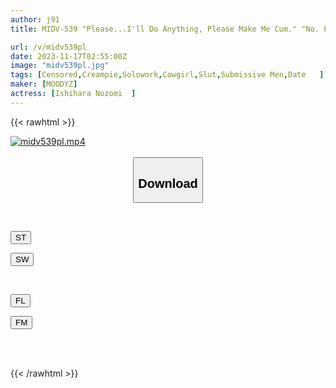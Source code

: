 ```yaml
---
author: j91
title: MIDV-539 "Please...I'll Do Anything, Please Make Me Cum." "No. Please Don't Cum Until I Say Yes!" If You Can Resist The Outdoor Agony Date Where You Invite A Boy Who Has A Girlfriend And Tease Him All Day Long, You'll Cum Inside Him. Nozomi Ishihara

url: /v/midv539pl
date: 2023-11-17T02:55:00Z
image: "midv539pl.jpg"
tags: [Censored,Creampie,Solowork,Cowgirl,Slut,Submissive Men,Date	 ]
maker: [MOODYZ]
actress: [Ishihara Nozomi  ]
---
```



{{< rawhtml >}}

<div class="video" data-videoid="6K8PgZmx0eIOxL">
    <a href="javascript:;">
        <img src="https://my.j91.asia/v/midv539pl/midv539pl.jpg" width="WIDTH" height="HEIGHT" alt="midv539pl.mp4" loading="lazy">
    </a>
</div>

<script type="text/javascript" src="https://j91.asia/asset/on-demand-st.js"></script>

<br>
  <link rel="stylesheet" href="https://j91.asia/asset/bs5.css">
  
  <center>
  <button class="btn btn-primary" type="button" data-bs-toggle="collapse" data-bs-target=".multi-collapse" aria-expanded="false" aria-controls="multiCollapseExample1 multiCollapseExample2"><h2>Download</h2></button></center>
</p>
<div class="row">
  <div class="col">
    <div class="collapse multi-collapse" id="multiCollapseExample1">
      <div class="card card-body">
	      	      <br>
<div class="buttons">  
<p><a href="https://streamtape.to/v/6K8PgZmx0eIOxL" target="_blank"><button class="btn-hover color-3"><i class="fa fa-download"></i> ST</button></a></p>
<p><a href="https://sfastwish.com/jw522l39wt6d" target="_blank"><button class="btn-hover color-2"><i class="fa fa-download"></i> SW</button></a></p></div>
    </div>
  </div>
</div>
  <div class="col">
    <div class="collapse multi-collapse" id="multiCollapseExample2">
      <div class="card card-body">
	      <br>
<div class="buttons">
<p><a href="javascript:;" target="_blank"><button class="btn-hover color-9"><i class="fa fa-download"></i> FL</button></a></p>
<p><a href="javascript:;" target="_blank"><button class="btn-hover color-8"><i class="fa fa-download"></i> FM</button></a></p></div>
<br><br>
      </div>
    </div>
  </div>
</div>

{{< /rawhtml >}}
